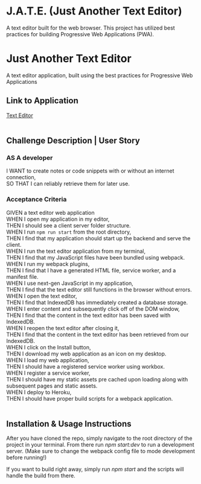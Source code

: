# J.A.T.E. (Just Another Text Editor)
A text editor built for the web browser. This project has utilized best practices for building Progressive Web Applications (PWA).
# Just Another Text Editor
A text editor application, built using the best practices for Progressive Web Applications

## Link to Application
[Text Editor](https://guarded-atoll-53147.herokuapp.com/)
<br/><br/>
## Challenge Description | User Story
### **AS A developer**  
I WANT to create notes or code snippets with or without an internet connection,  
SO THAT I can reliably retrieve them for later use.  

### **Acceptance Criteria**

GIVEN a text editor web application  
WHEN I open my application in my editor,  
THEN I should see a client server folder structure.  
WHEN I run `npm run start` from the root directory,  
THEN I find that my application should start up the backend and serve the client.  
WHEN I run the text editor application from my terminal,  
THEN I find that my JavaScript files have been bundled using webpack.  
WHEN I run my webpack plugins,  
THEN I find that I have a generated HTML file, service worker, and a manifest file.  
WHEN I use next-gen JavaScript in my application,  
THEN I find that the text editor still functions in the browser without errors.  
WHEN I open the text editor,  
THEN I find that IndexedDB has immediately created a database storage.  
WHEN I enter content and subsequently click off of the DOM window,  
THEN I find that the content in the text editor has been saved with IndexedDB.  
WHEN I reopen the text editor after closing it,  
THEN I find that the content in the text editor has been retrieved from our IndexedDB.  
WHEN I click on the Install button,  
THEN I download my web application as an icon on my desktop.  
WHEN I load my web application,  
THEN I should have a registered service worker using workbox.  
WHEN I register a service worker,  
THEN I should have my static assets pre cached upon loading along with subsequent pages and static assets.  
WHEN I deploy to Heroku,  
THEN I should have proper build scripts for a webpack application.  
<br/>

## Installation & Usage Instructions

After you have cloned the repo, simply navigate to the root directory of the project in your terminal. From there run *npm start:dev* to run a development server. (Make sure to change the webpack config file to mode development before running!)  

If you want to build right away, simply run *npm start* and the scripts will handle the build from there.
